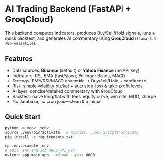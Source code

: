 # AI Trading Backend (FastAPI + GroqCloud)

This backend computes indicators, produces Buy/Sell/Hold signals, runs a quick backtest, and generates AI commentary using **GroqCloud** (`llama-3.1-70b-versatile`).

## Features
- Data sources: **Binance** (default) or **Yahoo Finance** (no API key)
- Indicators: RSI, EMA (fast/slow), Bollinger Bands, MACD
- Strategy: EMA/RSI/MACD ensemble → Buy/Sell/Hold + confidence
- Risk: simple volatility bucket + auto stop-loss & take-profit levels
- AI layer: concise/detailed commentary with GroqCloud
- Backtest: naive long/flat with fees, equity curve, win rate, MDD, Sharpe
- No database, no cron jobs—clean & minimal

## Quick Start
```bash
python -m venv .venv
source .venv/bin/activate   # Windows: .venv\Scripts\activate
pip install -r requirements.txt

cp .env.example .env
# edit .env and add GROQ_API_KEY
uvicorn app.main:app --reload --port 8080

